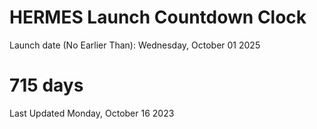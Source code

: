 # HERMES Launch Countdown Clock

Launch date (No Earlier Than): Wednesday, October 01 2025
# 715 days

Last Updated Monday, October 16 2023